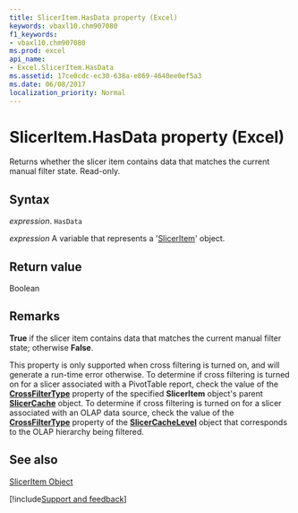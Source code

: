 ```yaml
---
title: SlicerItem.HasData property (Excel)
keywords: vbaxl10.chm907080
f1_keywords:
- vbaxl10.chm907080
ms.prod: excel
api_name:
- Excel.SlicerItem.HasData
ms.assetid: 17ce0cdc-ec30-638a-e869-4640ee0ef5a3
ms.date: 06/08/2017
localization_priority: Normal
---
```



# SlicerItem.HasData property (Excel)

Returns whether the slicer item contains data that matches the current manual filter state. Read-only.


## Syntax

_expression_. `HasData`

_expression_ A variable that represents a '[SlicerItem](Excel.SlicerItem.md)' object.


## Return value

Boolean


## Remarks

 **True** if the slicer item contains data that matches the current manual filter state; otherwise **False**.

This property is only supported when cross filtering is turned on, and will generate a run-time error otherwise. To determine if cross filtering is turned on for a slicer associated with a PivotTable report, check the value of the  **[CrossFilterType](Excel.SlicerCache.CrossFilterType.md)** property of the specified **SlicerItem** object's parent **[SlicerCache](Excel.SlicerCache.md)** object. To determine if cross filtering is turned on for a slicer associated with an OLAP data source, check the value of the **[CrossFilterType](Excel.SlicerCacheLevel.CrossFilterType.md)** property of the **[SlicerCacheLevel](Excel.SlicerCacheLevel.md)** object that corresponds to the OLAP hierarchy being filtered.


## See also


[SlicerItem Object](Excel.SlicerItem.md)

[!include[Support and feedback](~/includes/feedback-boilerplate.md)]